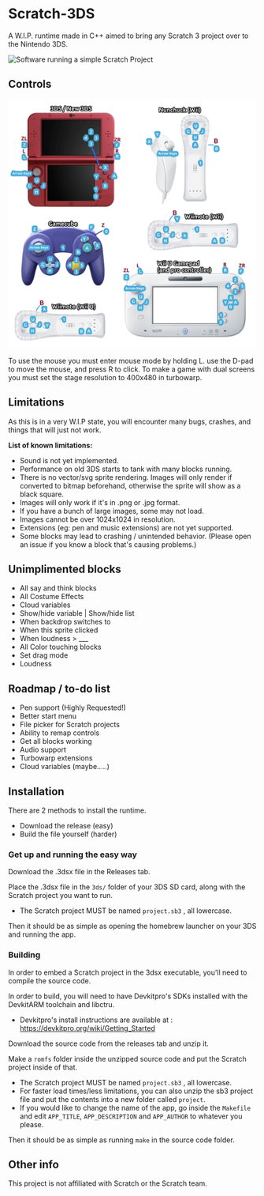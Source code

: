 # Scratch-3DS

A W.I.P. runtime made in C++ aimed to bring any Scratch 3 project over to the Nintendo 3DS.


![Software running a simple Scratch Project](https://raw.githubusercontent.com/NateXS/Scratch-3DS/refs/heads/main/scratchcats3ds.gif)

## Controls


![Controls](https://raw.githubusercontent.com/NateXS/Scratch-3DS/refs/heads/main/scratch%203ds%20controls.png)

To use the mouse you must enter mouse mode by holding L. use the D-pad to move the mouse, and press R to click.
To make a game with dual screens you must set the stage resolution to 400x480 in turbowarp.

## Limitations

As this is in a very W.I.P state, you will encounter many bugs, crashes, and things that will just not work. 

**List of known limitations:**
- Sound is not yet implemented.
- Performance on old 3DS starts to tank with many blocks running.
- There is no vector/svg sprite rendering. Images will only render if converted to bitmap beforehand, otherwise the sprite will show as a black square.
- Images will only work if it's in .png or .jpg format.
- If you have a bunch of large images, some may not load.
- Images cannot be over 1024x1024 in resolution.
- Extensions (eg: pen and music extensions) are not yet supported.
- Some blocks may lead to crashing / unintended behavior. (Please open an issue if you know a block that's causing problems.)


## Unimplimented blocks
- All say and think blocks
- All Costume Effects
- Cloud variables
- Show/hide variable | Show/hide list
- When backdrop switches to
- When this sprite clicked
- When loudness > ___
- All Color touching blocks
- Set drag mode
- Loudness

## Roadmap / to-do list
- Pen support (Highly Requested!)
- Better start menu
- File picker for Scratch projects
- Ability to remap controls
- Get all blocks working
- Audio support
- Turbowarp extensions
- Cloud variables (maybe.....)

## Installation
There are 2 methods to install the runtime.
- Download the release (easy)
- Build the file yourself (harder)
### Get up and running the easy way

Download the .3dsx file in the Releases tab.

Place the .3dsx file in the `3ds/` folder of your 3DS SD card, along with the Scratch project you want to run.
- The Scratch project MUST be named `project.sb3` , all lowercase.

Then it should be as simple as opening the homebrew launcher on your 3DS and running the app.


### Building

In order to embed a Scratch project in the 3dsx executable, you'll need to compile the source code.

In order to build, you will need to have Devkitpro's SDKs installed with the DevkitARM toolchain and libctru.

- Devkitpro's install instructions are available at : https://devkitpro.org/wiki/Getting_Started

Download the source code from the releases tab and unzip it.

Make a `romfs` folder inside the unzipped source code and put the Scratch project inside of that.
- The Scratch project MUST be named `project.sb3` , all lowercase.
- For faster load times/less limitations, you can also unzip the sb3 project file and put the contents into a new folder called `project`.
- If you would like to  change the name of the app, go inside the `Makefile` and edit
`APP_TITLE`, `APP_DESCRIPTION` and `APP_AUTHOR` to whatever you please.

Then it should be as simple as running `make` in the source code folder.

## Other info

This project is not affiliated with Scratch or the Scratch team.
